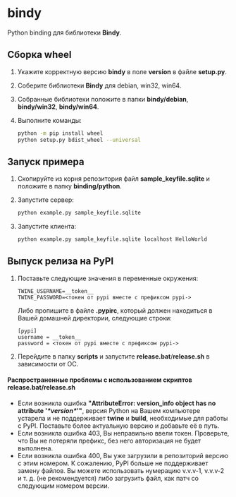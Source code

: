 # bindy

Python binding для библиотеки **Bindy**.

## Сборка wheel

1. Укажите корректную версию **bindy** в поле **version** в файле **setup.py**.

2. Соберите библиотеки **Bindy** для debian, win32, win64.

3. Собранные библиотеки положите в папки **bindy/debian**, **bindy/win32**, **bindy/win64**.

4. Выполните команды:

   ```bash
   python -m pip install wheel
   python setup.py bdist_wheel --universal
   ```

## Запуск примера

1. Скопируйте из корня репозитория файл **sample_keyfile.sqlite** и положите в папку **binding/python**.

2. Запустите сервер:

   ```bash
   python example.py sample_keyfile.sqlite
   ```

3. Запустите клиента:

   ```bash
   python example.py sample_keyfile.sqlite localhost HelloWorld
   ```

## Выпуск релиза на PyPI

1. Поставьте следующие значения в переменные окружения:

   ```
   TWINE_USERNAME=__token__
   TWINE_PASSWORD=<токен от pypi вместе с префиксом pypi->
   ```

   Либо пропишите в файле **.pypirc**, который должен находиться в Вашей домашней директории, следующие строки:

   ```
   [pypi]
   username = __token__
   password = <токен от pypi вместе с префиксом pypi->
   ```

2. Перейдите в папку **scripts** и запустите **release.bat**/**release.sh** в зависимости от ОС.

#### Распространенные проблемы с использованием скриптов release.bat/release.sh

- Если возникла ошибка **"AttributeError: version_info object has no attribute '_\*version\*_'"**, версия Python на Вашем компьютере устарела и не поддерживает **twine** и **build**, необходимые для работы с PyPI. Поставьте более актуальную версию и добавьте её в путь.
- Если возникла ошибка 403, Вы неправильно ввели токен. Проверьте, что Вы не потеряли префикс, без него авторизация не будет выполнена.
- Если возникла ошибка 400, Вы уже загрузили в репозиторий версию с этим номером. К сожалению, PyPI больше не поддерживает замену файлов. Вы можете использовать нумерацию v.v.v-1, v.v.v-2 и т. д. (не рекомендуется) либо загрузить файл, как патч со следующим номером версии.
